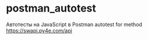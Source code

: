# postman_autotest

Автотесты на JavaScript в Postman 
autotest for method https://swapi.py4e.com/api
